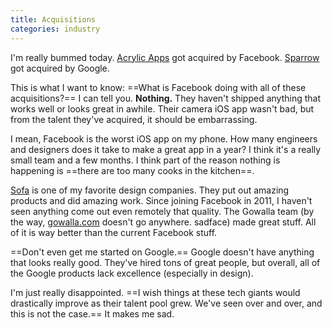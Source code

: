 ```yaml
---
title: Acquisitions
categories: industry
---
```


I'm really bummed today. [Acrylic Apps](http://acrylicapps.com/) got acquired by Facebook. [Sparrow](http://sprw.me/) got acquired by Google.

This is what I want to know: ==What is Facebook doing with all of these acquisitions?== I can tell you. **Nothing.** They haven't shipped anything that works well or looks great in awhile. Their camera iOS app wasn't bad, but from the talent they've acquired, it should be embarrassing.

I mean, Facebook is the worst iOS app on my phone. How many engineers and designers does it take to make a great app in a year? I think it's a really small team and a few months. I think part of the reason nothing is happening is ==there are too many cooks in the kitchen==.

[Sofa](http://www.madebysofa.com/) is one of my favorite design companies. They put out amazing products and did amazing work. Since joining Facebook in 2011, I haven't seen anything come out even remotely that quality. The Gowalla team (by the way, [gowalla.com](http://gowalla.com) doesn't go anywhere. sadface) made great stuff. All of it is way better than the current Facebook stuff.

==Don't even get me started on Google.== Google doesn't have anything that looks really good. They've hired tons of great people, but overall, all of the Google products lack excellence (especially in design).

I'm just really disappointed. ==I wish things at these tech giants would drastically improve as their talent pool grew. We've seen over and over, and this is not the case.== It makes me sad.

